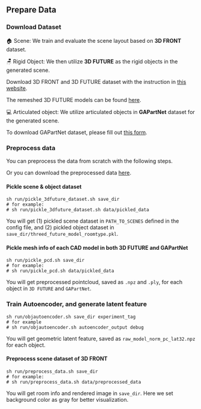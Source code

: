 ## Prepare Data                                                 
### Download Dataset
🏠 Scene: We train and evaluate the scene layout based on **3D FRONT** dataset. 

🪑 Rigid Object: We then utilize **3D FUTURE** as the rigid objects in the generated scene.

Download 3D FRONT and 3D FUTURE dataset with the instruction in [this website](https://tianchi.aliyun.com/specials/promotion/alibaba-3d-scene-dataset).

The remeshed 3D FUTURE models can be found [here](https://huggingface.co/datasets/yangyandan/PhyScene/tree/main/dataset).

💻 Articulated object: We utilize articulated objects in **GAPartNet** dataset for the generated scene.

To download GAPartNet dataset, please fill out [this form](https://docs.google.com/forms/d/e/1FAIpQLSftYKN2O72MEgiFhJrn5xCRjArgVmBA6JK7xSkmlX9yfZhFxg/viewform?usp=sf_link).

### Preprocess data
You can preprocess the data from scratch with the following steps. 

Or you can download the preprocessed data [here](https://huggingface.co/datasets/yangyandan/PhyScene/tree/main/dataset).

#### Pickle scene & object dataset
```
sh run/pickle_3dfuture_dataset.sh save_dir 
# for example:
# sh run/pickle_3dfuture_dataset.sh data/pickled_data  
```
You will get (1) pickled scene dataset in ```PATH_TO_SCENES``` defined in the config file, and (2) pickled object dataset in ```save_dir/threed_future_model_roomtype.pkl```.

#### Pickle mesh info of each CAD model in both 3D FUTURE and GAPartNet
```
sh run/pickle_pcd.sh save_dir
# for example:
# sh run/pickle_pcd.sh data/pickled_data
```
You will get preprocessed pointcloud, saved as ```.npz``` and ```.ply```, for each object in ```3D FUTURE``` and ```GAPartNet```.

### Train Autoencoder, and generate latent feature
```
sh run/objautoencoder.sh save_dir experiment_tag 
# for example
# sh run/objautoencoder.sh autoencoder_output debug
```
You will get geometric latent feature, saved as ```raw_model_norm_pc_lat32.npz``` for each object.

#### Preprocess scene dataset of 3D FRONT 
```
sh run/preprocess_data.sh save_dir
# for example:
# sh run/preprocess_data.sh data/preprocessed_data
```
You will get room info and rendered image in ```save_dir```.
Here we set background color as gray for better visualization.

